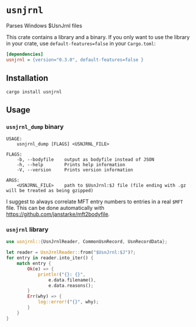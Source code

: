 # `usnjrnl`
Parses Windows $UsnJrnl files

This crate contains a library and a binary. If you only want to use the library in your crate, use `default-features=false` 
in your `Cargo.toml`:

```ini
[dependencies]
usnjrnl = {version="0.3.0", default-features=false }
```

## Installation

```shell
cargo install usnjrnl
```

## Usage 

### `usnjrnl_dump` binary

```
USAGE:
    usnjrnl_dump [FLAGS] <USNJRNL_FILE>

FLAGS:
    -b, --bodyfile    output as bodyfile instead of JSON
    -h, --help        Prints help information
    -V, --version     Prints version information

ARGS:
    <USNJRNL_FILE>    path to $UsnJrnl:$J file (file ending with .gz will be treated as being gzipped)
```

I suggest to always correlate MFT entry numbers to entries in a real `$MFT` file. This can be done automatically with <https://github.com/janstarke/mft2bodyfile>.

### `usnjrnl` library

```rust
use usnjrnl::{UsnJrnlReader, CommonUsnRecord, UsnRecordData};

let reader = UsnJrnlReader::from("$UsnJrnl:$J")?;
for entry in reader.into_iter() {
    match entry {
        Ok(e) => {
            println!("{}: {}",
                e.data.filename(),
                e.data.reasons();
        }
        Err(why) => {
            log::error!("{}", why);
        }
    }
}
```
